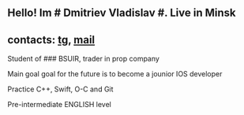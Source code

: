 ## Hello! Im # Dmitriev Vladislav #. Live in Minsk 

contacts: [tg](@ceezar), [mail](vlsddm1@gmail.com)
-----------------------------------------------------------
Student of ### BSUIR, trader in prop company

Main goal goal for the future is to become a jounior IOS developer

Practice C++, Swift, O-C and Git

Pre-intermediate ENGLISH level

